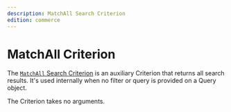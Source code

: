 ```yaml
---
description: MatchAll Search Criterion
edition: commerce
---
```


# MatchAll Criterion

The [`MatchAll` Search Criterion](../../api/php_api/php_api_reference/classes/Ibexa-Contracts-Core-Repository-Values-Content-Query-Criterion-MatchAll.html) is an auxiliary Criterion that returns all search results.
It's used internally when no filter or query is provided on a Query object.

The Criterion takes no arguments.
